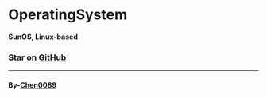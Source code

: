 # <h1>OperatingSystem</h1>
<b>SunOS, Linux-based<b>

<h3>Star on <a href="github.com">GitHub</a></h3>
<hr>
<h4>By-<a href="https://github.com/13381512347">Chen0089</a></h4>
